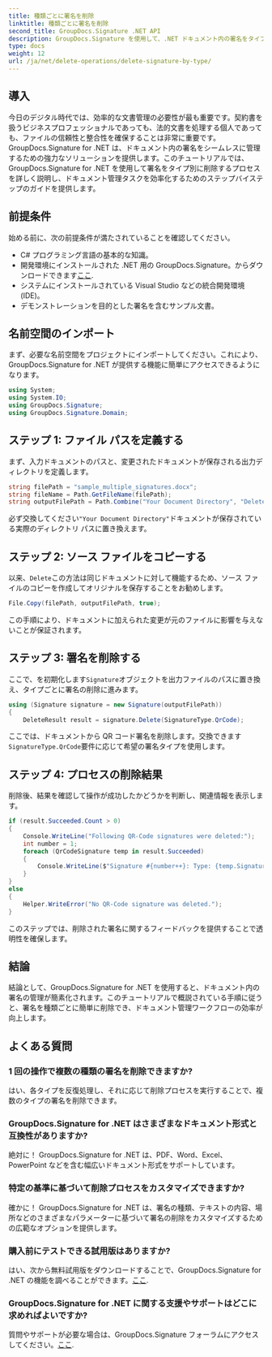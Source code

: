 ```yaml
---
title: 種類ごとに署名を削除
linktitle: 種類ごとに署名を削除
second_title: GroupDocs.Signature .NET API
description: GroupDocs.Signature を使用して、.NET ドキュメント内の署名をタイプ別に簡単に削除し、ドキュメント管理の効率を高める方法を学びます。
type: docs
weight: 12
url: /ja/net/delete-operations/delete-signature-by-type/
---
```

## 導入
今日のデジタル時代では、効率的な文書管理の必要性が最も重要です。契約書を扱うビジネスプロフェッショナルであっても、法的文書を処理する個人であっても、ファイルの信頼性と整合性を確保することは非常に重要です。 GroupDocs.Signature for .NET は、ドキュメント内の署名をシームレスに管理するための強力なソリューションを提供します。このチュートリアルでは、GroupDocs.Signature for .NET を使用して署名をタイプ別に削除するプロセスを詳しく説明し、ドキュメント管理タスクを効率化するためのステップバイステップのガイドを提供します。
## 前提条件
始める前に、次の前提条件が満たされていることを確認してください。
- C# プログラミング言語の基本的な知識。
- 開発環境にインストールされた .NET 用の GroupDocs.Signature。からダウンロードできます[ここ](https://releases.groupdocs.com/signature/net/).
- システムにインストールされている Visual Studio などの統合開発環境 (IDE)。
- デモンストレーションを目的とした署名を含むサンプル文書。
## 名前空間のインポート
まず、必要な名前空間をプロジェクトにインポートしてください。これにより、GroupDocs.Signature for .NET が提供する機能に簡単にアクセスできるようになります。
```csharp
using System;
using System.IO;
using GroupDocs.Signature;
using GroupDocs.Signature.Domain;
```
## ステップ 1: ファイル パスを定義する
まず、入力ドキュメントのパスと、変更されたドキュメントが保存される出力ディレクトリを定義します。
```csharp
string filePath = "sample_multiple_signatures.docx";
string fileName = Path.GetFileName(filePath);
string outputFilePath = Path.Combine("Your Document Directory", "DeleteBySignatureType", fileName);
```
必ず交換してください`"Your Document Directory"`ドキュメントが保存されている実際のディレクトリ パスに置き換えます。
## ステップ 2: ソース ファイルをコピーする
以来、`Delete`この方法は同じドキュメントに対して機能するため、ソース ファイルのコピーを作成してオリジナルを保存することをお勧めします。
```csharp
File.Copy(filePath, outputFilePath, true);
```
この手順により、ドキュメントに加えられた変更が元のファイルに影響を与えないことが保証されます。
## ステップ 3: 署名を削除する
ここで、を初期化します`Signature`オブジェクトを出力ファイルのパスに置き換え、タイプごとに署名の削除に進みます。
```csharp
using (Signature signature = new Signature(outputFilePath))
{
    DeleteResult result = signature.Delete(SignatureType.QrCode);
```
ここでは、ドキュメントから QR コード署名を削除します。交換できます`SignatureType.QrCode`要件に応じて希望の署名タイプを使用します。
## ステップ 4: プロセスの削除結果
削除後、結果を確認して操作が成功したかどうかを判断し、関連情報を表示します。
```csharp
if (result.Succeeded.Count > 0)
{
    Console.WriteLine("Following QR-Code signatures were deleted:");
    int number = 1;
    foreach (QrCodeSignature temp in result.Succeeded)
    {
        Console.WriteLine($"Signature #{number++}: Type: {temp.SignatureType} Id:{temp.SignatureId}, Text: {temp.Text}");
    }
}
else
{
    Helper.WriteError("No QR-Code signature was deleted.");
}
```
このステップでは、削除された署名に関するフィードバックを提供することで透明性を確保します。

## 結論
結論として、GroupDocs.Signature for .NET を使用すると、ドキュメント内の署名の管理が簡素化されます。このチュートリアルで概説されている手順に従うと、署名を種類ごとに簡単に削除でき、ドキュメント管理ワークフローの効率が向上します。
## よくある質問
### 1 回の操作で複数の種類の署名を削除できますか?
はい、各タイプを反復処理し、それに応じて削除プロセスを実行することで、複数のタイプの署名を削除できます。
### GroupDocs.Signature for .NET はさまざまなドキュメント形式と互換性がありますか?
絶対に！ GroupDocs.Signature for .NET は、PDF、Word、Excel、PowerPoint などを含む幅広いドキュメント形式をサポートしています。
### 特定の基準に基づいて削除プロセスをカスタマイズできますか?
確かに！ GroupDocs.Signature for .NET は、署名の種類、テキストの内容、場所などのさまざまなパラメーターに基づいて署名の削除をカスタマイズするための広範なオプションを提供します。
### 購入前にテストできる試用版はありますか?
はい、次から無料試用版をダウンロードすることで、GroupDocs.Signature for .NET の機能を調べることができます。[ここ](https://releases.groupdocs.com/).
### GroupDocs.Signature for .NET に関する支援やサポートはどこに求めればよいですか?
質問やサポートが必要な場合は、GroupDocs.Signature フォーラムにアクセスしてください。[ここ](https://forum.groupdocs.com/c/signature/13).